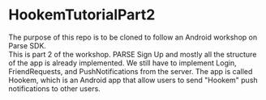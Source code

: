 # HookemTutorialPart2
The purpose of this repo is to be cloned to follow an Android workshop on Parse SDK.  
This is part 2 of the workshop. PARSE Sign Up and mostly all the structure of the app is already implemented.
We still have to implement Login, FriendRequests, and PushNotifications from the server.
The app is called Hookem, which is an Android app that allow users to send "Hookem" push notifications to other users.
